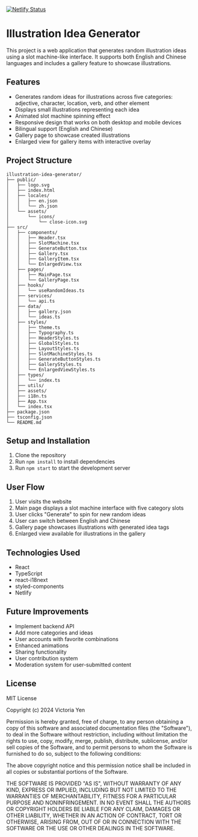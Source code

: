 [![Netlify Status](https://api.netlify.com/api/v1/badges/96c6f571-15ef-4cca-9b4e-9ce54f755992/deploy-status)](https://app.netlify.com/sites/idea-generator-vy538/deploys)

# Illustration Idea Generator

This project is a web application that generates random illustration ideas using a slot machine-like interface. It supports both English and Chinese languages and includes a gallery feature to showcase illustrations.

## Features

- Generates random ideas for illustrations across five categories: adjective, character, location, verb, and other element
- Displays small illustrations representing each idea
- Animated slot machine spinning effect
- Responsive design that works on both desktop and mobile devices
- Bilingual support (English and Chinese)
- Gallery page to showcase created illustrations
- Enlarged view for gallery items with interactive overlay

## Project Structure

```
illustration-idea-generator/
├── public/
│   ├── logo.svg
│   ├── index.html
│   ├── locales/
│   │   ├── en.json
│   │   └── zh.json
│   └── assets/
│       └── icons/
│           └── close-icon.svg
├── src/
│   ├── components/
│   │   ├── Header.tsx
│   │   ├── SlotMachine.tsx
│   │   ├── GenerateButton.tsx
│   │   ├── Gallery.tsx
│   │   ├── GalleryItem.tsx
│   │   └── EnlargedView.tsx
│   ├── pages/
│   │   ├── MainPage.tsx
│   │   └── GalleryPage.tsx
│   ├── hooks/
│   │   └── useRandomIdeas.ts
│   ├── services/
│   │   └── api.ts
│   ├── data/
│   │   ├── gallery.json
│   │   └── ideas.ts
│   ├── styles/
│   │   ├── theme.ts
│   │   ├── Typography.ts
│   │   ├── HeaderStyles.ts
│   │   ├── GlobalStyles.ts
│   │   ├── LayoutStyles.ts
│   │   ├── SlotMachineStyles.ts
│   │   ├── GenerateButtonStyles.ts
│   │   ├── GalleryStyles.ts
│   │   └── EnlargedViewStyles.ts
│   ├── types/
│   │   └── index.ts
│   ├── utils/
│   ├── assets/
│   ├── i18n.ts
│   ├── App.tsx
│   └── index.tsx
├── package.json
├── tsconfig.json
└── README.md

```

## Setup and Installation

1. Clone the repository
2. Run `npm install` to install dependencies
3. Run `npm start` to start the development server

## User Flow

1. User visits the website
2. Main page displays a slot machine interface with five category slots
3. User clicks "Generate" to spin for new random ideas
4. User can switch between English and Chinese
5. Gallery page showcases illustrations with generated idea tags
6. Enlarged view available for illustrations in the gallery

## Technologies Used

- React
- TypeScript
- react-i18next
- styled-components
- Netlify

## Future Improvements

- Implement backend API
- Add more categories and ideas
- User accounts with favorite combinations
- Enhanced animations
- Sharing functionality
- User contribution system
- Moderation system for user-submitted content

## License

MIT License

Copyright (c) 2024 Victoria Yen

Permission is hereby granted, free of charge, to any person obtaining a copy
of this software and associated documentation files (the "Software"), to deal
in the Software without restriction, including without limitation the rights
to use, copy, modify, merge, publish, distribute, sublicense, and/or sell
copies of the Software, and to permit persons to whom the Software is
furnished to do so, subject to the following conditions:

The above copyright notice and this permission notice shall be included in all
copies or substantial portions of the Software.

THE SOFTWARE IS PROVIDED "AS IS", WITHOUT WARRANTY OF ANY KIND, EXPRESS OR
IMPLIED, INCLUDING BUT NOT LIMITED TO THE WARRANTIES OF MERCHANTABILITY,
FITNESS FOR A PARTICULAR PURPOSE AND NONINFRINGEMENT. IN NO EVENT SHALL THE
AUTHORS OR COPYRIGHT HOLDERS BE LIABLE FOR ANY CLAIM, DAMAGES OR OTHER
LIABILITY, WHETHER IN AN ACTION OF CONTRACT, TORT OR OTHERWISE, ARISING FROM,
OUT OF OR IN CONNECTION WITH THE SOFTWARE OR THE USE OR OTHER DEALINGS IN THE
SOFTWARE.
